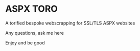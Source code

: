# ASPX TORO

A torified bespoke webscrapping for SSL/TLS ASPX websites

Any questions, ask me here

Enjoy and be good
